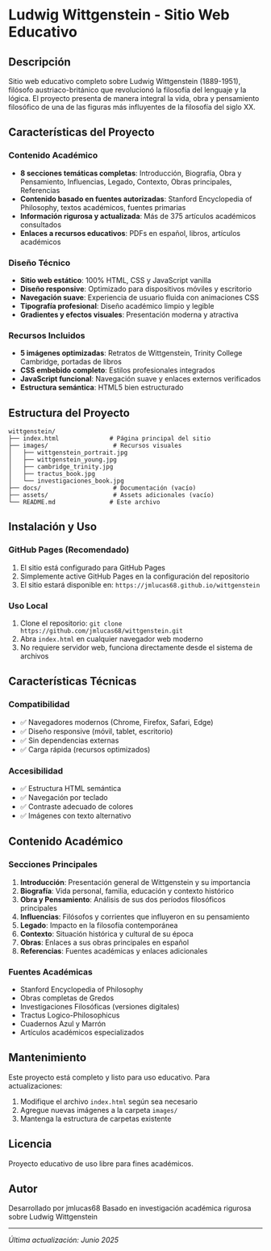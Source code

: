 # Ludwig Wittgenstein - Sitio Web Educativo

## Descripción
Sitio web educativo completo sobre Ludwig Wittgenstein (1889-1951), filósofo austriaco-británico que revolucionó la filosofía del lenguaje y la lógica. El proyecto presenta de manera integral la vida, obra y pensamiento filosófico de una de las figuras más influyentes de la filosofía del siglo XX.

## Características del Proyecto

### Contenido Académico
- **8 secciones temáticas completas**: Introducción, Biografía, Obra y Pensamiento, Influencias, Legado, Contexto, Obras principales, Referencias
- **Contenido basado en fuentes autorizadas**: Stanford Encyclopedia of Philosophy, textos académicos, fuentes primarias
- **Información rigurosa y actualizada**: Más de 375 artículos académicos consultados
- **Enlaces a recursos educativos**: PDFs en español, libros, artículos académicos

### Diseño Técnico
- **Sitio web estático**: 100% HTML, CSS y JavaScript vanilla
- **Diseño responsive**: Optimizado para dispositivos móviles y escritorio
- **Navegación suave**: Experiencia de usuario fluida con animaciones CSS
- **Tipografía profesional**: Diseño académico limpio y legible
- **Gradientes y efectos visuales**: Presentación moderna y atractiva

### Recursos Incluidos
- **5 imágenes optimizadas**: Retratos de Wittgenstein, Trinity College Cambridge, portadas de libros
- **CSS embebido completo**: Estilos profesionales integrados
- **JavaScript funcional**: Navegación suave y enlaces externos verificados
- **Estructura semántica**: HTML5 bien estructurado

## Estructura del Proyecto

```
wittgenstein/
├── index.html              # Página principal del sitio
├── images/                  # Recursos visuales
│   ├── wittgenstein_portrait.jpg
│   ├── wittgenstein_young.jpg
│   ├── cambridge_trinity.jpg
│   ├── tractus_book.jpg
│   └── investigaciones_book.jpg
├── docs/                    # Documentación (vacío)
├── assets/                  # Assets adicionales (vacío)
└── README.md               # Este archivo
```

## Instalación y Uso

### GitHub Pages (Recomendado)
1. El sitio está configurado para GitHub Pages
2. Simplemente active GitHub Pages en la configuración del repositorio
3. El sitio estará disponible en: `https://jmlucas68.github.io/wittgenstein`

### Uso Local
1. Clone el repositorio: `git clone https://github.com/jmlucas68/wittgenstein.git`
2. Abra `index.html` en cualquier navegador web moderno
3. No requiere servidor web, funciona directamente desde el sistema de archivos

## Características Técnicas

### Compatibilidad
- ✅ Navegadores modernos (Chrome, Firefox, Safari, Edge)
- ✅ Diseño responsive (móvil, tablet, escritorio)
- ✅ Sin dependencias externas
- ✅ Carga rápida (recursos optimizados)

### Accesibilidad
- ✅ Estructura HTML semántica
- ✅ Navegación por teclado
- ✅ Contraste adecuado de colores
- ✅ Imágenes con texto alternativo

## Contenido Académico

### Secciones Principales
1. **Introducción**: Presentación general de Wittgenstein y su importancia
2. **Biografía**: Vida personal, familia, educación y contexto histórico
3. **Obra y Pensamiento**: Análisis de sus dos períodos filosóficos principales
4. **Influencias**: Filósofos y corrientes que influyeron en su pensamiento
5. **Legado**: Impacto en la filosofía contemporánea
6. **Contexto**: Situación histórica y cultural de su época
7. **Obras**: Enlaces a sus obras principales en español
8. **Referencias**: Fuentes académicas y enlaces adicionales

### Fuentes Académicas
- Stanford Encyclopedia of Philosophy
- Obras completas de Gredos
- Investigaciones Filosóficas (versiones digitales)
- Tractus Logico-Philosophicus
- Cuadernos Azul y Marrón
- Artículos académicos especializados

## Mantenimiento

Este proyecto está completo y listo para uso educativo. Para actualizaciones:
1. Modifique el archivo `index.html` según sea necesario
2. Agregue nuevas imágenes a la carpeta `images/`
3. Mantenga la estructura de carpetas existente

## Licencia
Proyecto educativo de uso libre para fines académicos.

## Autor
Desarrollado por jmlucas68
Basado en investigación académica rigurosa sobre Ludwig Wittgenstein

---
*Última actualización: Junio 2025*
